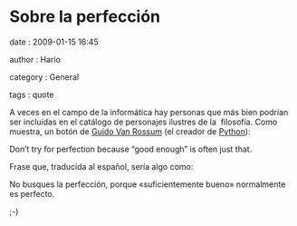 Sobre la perfección
===================

date
:   2009-01-15 16:45

author
:   Hario

category
:   General

tags
:   quote

A veces en el campo de la informática hay personas que más bien podrían
ser incluídas en el catálogo de personajes ilustres de la  filosofía.
Como muestra, un botón de [Guido Van
Rossum](http://python-history.blogspot.com/) (el creador de
[Python](http://python.org)):

<p>

 Don’t try for perfection because “good enough” is often just that.
</p>
Frase que, traducida al español, sería algo como:

<p>

 No busques la perfección, porque «suficientemente bueno» normalmente
 es perfecto.
</p>
;-)
